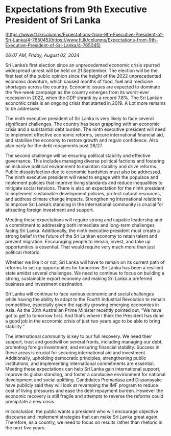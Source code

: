 # Expectations from 9th Executive President of Sri Lanka

[https://www.ft.lk/columns/Expectations-from-9th-Executive-President-of-Sri-Lanka/4-765045](https://www.ft.lk/columns/Expectations-from-9th-Executive-President-of-Sri-Lanka/4-765045)

*06:07 AM, Friday, August 02, 2024*

Sri Lanka’s first election since an unprecedented economic crisis spurred widespread unrest will be held on 21 September. The election will be the first test of the public opinion since the height of the 2022 unprecedented economic downturn, which caused months of food, fuel and medicine shortages across the country. Economic issues are expected to dominate the five-week campaign as the country emerges from its worst-ever recession in 2022, when the GDP shrank by a record 7.8%. The Sri Lankan economic crisis is an ongoing crisis that started in 2019. A Lot more remains to be addressed.

The ninth executive president of Sri Lanka is very likely to face several significant challenges. The country has been grappling with an economic crisis and a substantial debt burden. The ninth executive president will need to implement effective economic reforms, secure international financial aid, and stabilise the economy to restore growth and regain confidence. Also plan early for the debt repayments post 26/27.

The second challenge will be ensuring political stability and effective governance. This includes managing diverse political factions and fostering an inclusive political environment to maintain stability and drive reforms. Public dissatisfaction due to economic hardships must also be addressed. The ninth executive president will need to engage with the populace and implement policies that improve living standards and reduce inequalities to mitigate social tensions. There is also an expectation for the ninth president to implement sustainable development policies, protect natural resources, and address climate change impacts. Strengthening international relations to improve Sri Lanka’s standing in the international community is crucial for attracting foreign investment and support.

Meeting these expectations will require strong and capable leadership and a commitment to addressing both immediate and long-term challenges facing Sri Lanka. Additionally, the ninth executive president must create a strong belief in the future of the Sri Lankan economy to retain talent and prevent migration. Encouraging people to remain, invest, and take up opportunities is essential. That would require very much more than just political rhetoric.

Whether we like it or not, Sri Lanka will have to remain on its current path of reforms to set up opportunities for tomorrow. Sri Lanka has been a resilient state amidst several challenges. We need to continue to focus on building a strong, sustainable export economy and making Sri Lanka a preferred business and investment destination.

Sri Lanka will continue to face various economic and social challenges while having the ability to adapt to the Fourth Industrial Revolution to remain competitive, especially given the rapidly growing emerging economies in Asia. As the 30th Australian Prime Minister recently pointed out, “We have got to get to tomorrow first. And that’s where I think the President has done a good job in the economic crisis of just two years ago to be able to bring stability.”

The international community is key to our full recovery. We need their support, trust and goodwill on several fronts, including managing our debt, promoting foreign investment, and ensuring financial stability. Success in these areas is crucial for securing international aid and investment. Additionally, upholding democratic principles, strengthening public institutions, and implementing international commitments are essential. Meeting these expectations can help Sri Lanka gain international support, improve its global standing, and foster a conducive environment for national development and social uplifting. Candidates Premadasa and Dissanayake have publicly said they will look at revamping the IMF program to reduce cost of living pressures and ease the debt repayment burden. However the economic recovery is still fragile and attempts to reverse the reforms could precipitate a new crisis.

In conclusion, the public wants a president who will encourage objective discourse and implement strategies that can make Sri Lanka great again. Therefore, as a country, we need to focus on results rather than rhetoric in the next five years.

